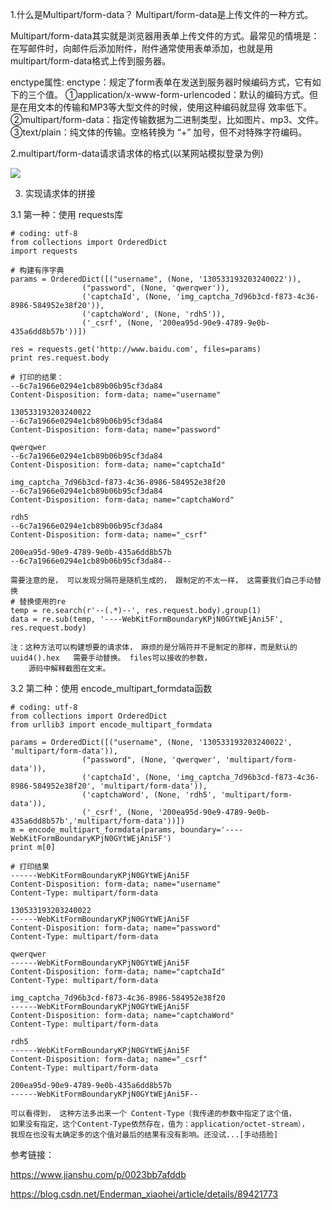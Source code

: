 
1.什么是Multipart/form-data？
Multipart/form-data是上传文件的一种方式。

Multipart/form-data其实就是浏览器用表单上传文件的方式。最常见的情境是：在写邮件时，向邮件后添加附件，附件通常使用表单添加，也就是用multipart/form-data格式上传到服务器。

enctype属性:
enctype：规定了form表单在发送到服务器时候编码方式，它有如下的三个值。
①application/x-www-form-urlencoded：默认的编码方式。但是在用文本的传输和MP3等大型文件的时候，使用这种编码就显得 效率低下。
②multipart/form-data：指定传输数据为二进制类型，比如图片、mp3、文件。
③text/plain：纯文体的传输。空格转换为 “+” 加号，但不对特殊字符编码。

2.multipart/form-data请求请求体的格式(以某网站模拟登录为例)

![](https://upload-images.jianshu.io/upload_images/11227136-81b32e28c183b97f.png?imageMogr2/auto-orient/strip|imageView2/2/w/1200)

3. 实现请求体的拼接

3.1 第一种：使用 requests库

    # coding: utf-8
    from collections import OrderedDict
    import requests

    # 构建有序字典
    params = OrderedDict([("username", (None, '130533193203240022')),
                    ("password", (None, 'qwerqwer')),
                    ('captchaId', (None, 'img_captcha_7d96b3cd-f873-4c36-8986-584952e38f20')),
                    ('captchaWord', (None, 'rdh5')),
                    ('_csrf', (None, '200ea95d-90e9-4789-9e0b-435a6dd8b57b'))])

    res = requests.get('http://www.baidu.com', files=params)
    print res.request.body

    # 打印的结果：
    --6c7a1966e0294e1cb89b06b95cf3da84
    Content-Disposition: form-data; name="username"

    130533193203240022
    --6c7a1966e0294e1cb89b06b95cf3da84
    Content-Disposition: form-data; name="password"

    qwerqwer
    --6c7a1966e0294e1cb89b06b95cf3da84
    Content-Disposition: form-data; name="captchaId"

    img_captcha_7d96b3cd-f873-4c36-8986-584952e38f20
    --6c7a1966e0294e1cb89b06b95cf3da84
    Content-Disposition: form-data; name="captchaWord"

    rdh5
    --6c7a1966e0294e1cb89b06b95cf3da84
    Content-Disposition: form-data; name="_csrf"

    200ea95d-90e9-4789-9e0b-435a6dd8b57b
    --6c7a1966e0294e1cb89b06b95cf3da84--

    需要注意的是， 可以发现分隔符是随机生成的， 跟制定的不太一样， 这需要我们自己手动替换  
    # 替换使用的re
    temp = re.search(r'--(.*)--', res.request.body).group(1)                          
    data = re.sub(temp, '----WebKitFormBoundaryKPjN0GYtWEjAni5F', res.request.body)   

    注：这种方法可以构建想要的请求体， 麻烦的是分隔符并不是制定的那样，而是默认的 uuid4().hex   需要手动替换。 files可以接收的参数， 
        源码中解释截图在文末。

3.2 第二种：使用 encode_multipart_formdata函数

    # coding: utf-8
    from collections import OrderedDict
    from urllib3 import encode_multipart_formdata

    params = OrderedDict([("username", (None, '130533193203240022', 'multipart/form-data')),
                    ("password", (None, 'qwerqwer', 'multipart/form-data')),
                    ('captchaId', (None, 'img_captcha_7d96b3cd-f873-4c36-8986-584952e38f20', 'multipart/form-data')),
                    ('captchaWord', (None, 'rdh5', 'multipart/form-data')),
                    ('_csrf', (None, '200ea95d-90e9-4789-9e0b-435a6dd8b57b','multipart/form-data'))])
    m = encode_multipart_formdata(params, boundary='----WebKitFormBoundaryKPjN0GYtWEjAni5F')
    print m[0]

    # 打印结果
    ------WebKitFormBoundaryKPjN0GYtWEjAni5F
    Content-Disposition: form-data; name="username"
    Content-Type: multipart/form-data

    130533193203240022
    ------WebKitFormBoundaryKPjN0GYtWEjAni5F
    Content-Disposition: form-data; name="password"
    Content-Type: multipart/form-data

    qwerqwer
    ------WebKitFormBoundaryKPjN0GYtWEjAni5F
    Content-Disposition: form-data; name="captchaId"
    Content-Type: multipart/form-data

    img_captcha_7d96b3cd-f873-4c36-8986-584952e38f20
    ------WebKitFormBoundaryKPjN0GYtWEjAni5F
    Content-Disposition: form-data; name="captchaWord"
    Content-Type: multipart/form-data

    rdh5
    ------WebKitFormBoundaryKPjN0GYtWEjAni5F
    Content-Disposition: form-data; name="_csrf"
    Content-Type: multipart/form-data

    200ea95d-90e9-4789-9e0b-435a6dd8b57b
    ------WebKitFormBoundaryKPjN0GYtWEjAni5F--

    可以看得到， 这种方法多出来一个 Content-Type（我传递的参数中指定了这个值，
    如果没有指定，这个Content-Type依然存在，值为：application/octet-stream），
    我现在也没有太确定多的这个值对最后的结果有没有影响。还没试...[手动捂脸]


参考链接：

https://www.jianshu.com/p/0023bb7afddb

https://blog.csdn.net/Enderman_xiaohei/article/details/89421773